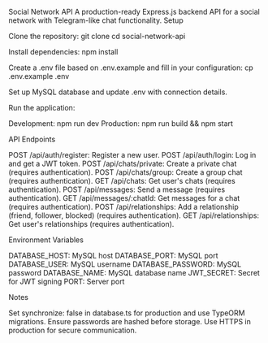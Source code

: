 Social Network API
A production-ready Express.js backend API for a social network with Telegram-like chat functionality.
Setup

Clone the repository:
git clone <repository-url>
cd social-network-api

Install dependencies:
npm install

Create a .env file based on .env.example and fill in your configuration:
cp .env.example .env

Set up MySQL database and update .env with connection details.

Run the application:

Development: npm run dev
Production: npm run build && npm start

API Endpoints

POST /api/auth/register: Register a new user.
POST /api/auth/login: Log in and get a JWT token.
POST /api/chats/private: Create a private chat (requires authentication).
POST /api/chats/group: Create a group chat (requires authentication).
GET /api/chats: Get user's chats (requires authentication).
POST /api/messages: Send a message (requires authentication).
GET /api/messages/:chatId: Get messages for a chat (requires authentication).
POST /api/relationships: Add a relationship (friend, follower, blocked) (requires authentication).
GET /api/relationships: Get user's relationships (requires authentication).

Environment Variables

DATABASE_HOST: MySQL host
DATABASE_PORT: MySQL port
DATABASE_USER: MySQL username
DATABASE_PASSWORD: MySQL password
DATABASE_NAME: MySQL database name
JWT_SECRET: Secret for JWT signing
PORT: Server port

Notes

Set synchronize: false in database.ts for production and use TypeORM migrations.
Ensure passwords are hashed before storage.
Use HTTPS in production for secure communication.
